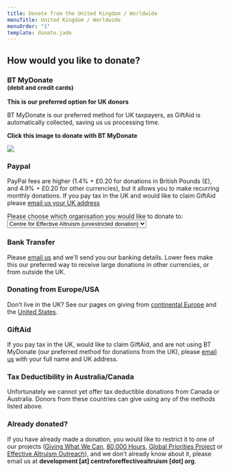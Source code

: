 ```yaml
---
title: Donate from the United Kingdom / Worldwide
menuTitle: United Kingdom / Worldwide
menuOrder: "1"
template: donate.jade
---
```


<div id="donation-methods">
<div class="row">
<div class="col-xs-12 donation-methods-header">

## How would you like to donate?

</div>
</div>


<div class="row">

<div class="col-sm-4">

<h3><i class="fa fa-credit-card"></i> BT MyDonate <br><small>(debit and credit cards)</small></h3>

**This is our preferred option for UK donors**

BT MyDonate is our preferred method for UK taxpayers, as GiftAid is automatically collected, saving us us processing time.

<div class="well center">
	<p><strong>Click this image to donate with BT MyDonate</strong></p>
	<a href="https://mydonate.bt.com/donation/donate.html?charity=centreforeffectivealtruism" target="_blank">
		<img src="https://mydonate.bt.com/images/promotional/buttons/charities/160x125/white/button-1.gif" />
	</a>
</div>

</div>

<div class="col-sm-4">

<h3><i class="fa fa-paypal"></i> Paypal</h3>

PayPal fees are higher (1.4% + £0.20 for donations in British Pounds (£), and 4.9% + £0.20 for other currencies), but it allows you to make recurring monthly donations. If you pay tax in the UK and would like to claim GiftAid please [email us your UK address](/contact)

<form action="https://www.paypal.com/cgi-bin/webscr" method="post" target="_top" class="form well">
	<input type="hidden" name="cmd" value="_s-xclick">  
	<div class="form-group">
		<label for="hosted_button_id">Please choose which organisation you would like to&nbsp;donate&nbsp;to:</label>
		<select name="hosted_button_id" class="form-control">
			<option value="XHUH28FV3FKGQ">Centre for Effective Altruism (unrestricted donation)</option>
			<option value="LK9FMF8ZFJE84">Giving What We Can</option>
			<option value="JDHK3NT4Q3LX2">80,000 Hours</option>
			<option value="G5EDUDV83Z6TW">Global Priorities Project</option>
			<option value="MW92KN2EMFJHY">Effective Altruism Outreach</option>
		
		</select>
	</div>
	<button type="submit" name="submit" class="btn btn-primary">
		<i class="fa fa-paypal"></i> Donate with PayPal
	</button>  

![](https://www.paypalobjects.com/en_US/i/scr/pixel.gif)

</form>
</div>

<div class="col-sm-4">

<h3><i class="fa fa-money"></i> Bank Transfer</h3>

Please [email us](/contact) and we'll send you our banking details. Lower fees make this our preferred way to receive large donations in other currencies, or from outside the UK.


</div>

<div class="col-sm-4">

<h3><i class="fa fa-globe"></i> Donating from Europe/USA</h3>

Don’t live in the UK? See our pages on giving from [continental Europe](/donate/donate-from-europe) and the [United States](/donate/donate-from-the-usa).

</div>

</div>

</div>

<div class="row">
<div class="col-xs-12">

### GiftAid

If you pay tax in the UK, would like to claim GiftAid, and are not using BT MyDonate (our preferred method for donations from the UK), please [email us](/contact) with your full name and UK address.

### Tax Deductibility in Australia/Canada

Unfortunately we cannot yet offer tax deductible donations from Canada or Australia. Donors from these countries can give using any of the methods listed above. 

### Already donated?

If you have already made a donation, you would like to restrict it to one of our projects ([Giving What We Can](https://www.givingwhatwecan.org/), [80,000 Hours](https://80000hours.org), [Global Priorities Project](http://www.globalprioritiesproject.org) or [Effective Altruism Outreach](http://effectivealtruism.org/)), and we don’t already know about it, please email us at **development [at] centreforeffectivealtruism [dot] org**.

</div>
</div>
